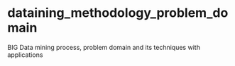 # dataining_methodology_problem_domain
BIG Data mining process, problem domain and its techniques with applications
